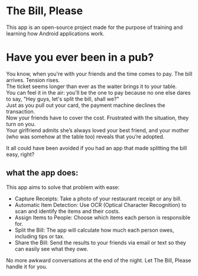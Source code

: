 # The Bill, Please

This app is an open-source project made for the purpose of training and learning how Android applications work.

# Have you ever been in a pub?

You know, when you're with your friends and the time comes to pay. The bill arrives. Tension rises.  
The ticket seems longer than ever as the waiter brings it to your table.  
You can feel it in the air: you'll be the one to pay because no one else dares to say, "Hey guys, let's split the bill, shall we?"  
Just as you pull out your card, the payment machine declines the transaction.  
Now your friends have to cover the cost. Frustrated with the situation, they turn on you.  
Your girlfriend admits she’s always loved your best friend, and your mother (who was somehow at the table too) reveals that you’re adopted.

It all could have been avoided if you had an app that made splitting the bill easy, right?



## what the app does:

This app aims to solve that problem with ease:

- Capture Receipts: Take a photo of your restaurant receipt or any bill.
- Automatic Item Detection: Use OCR (Optical Character Recognition) to scan and identify the items and their costs.
- Assign Items to People: Choose which items each person is responsible for.
- Split the Bill: The app will calculate how much each person owes, including tips or tax.
- Share the Bill: Send the results to your friends via email or text so they can easily see what they owe.

No more awkward conversations at the end of the night. Let The Bill, Please handle it for you.
